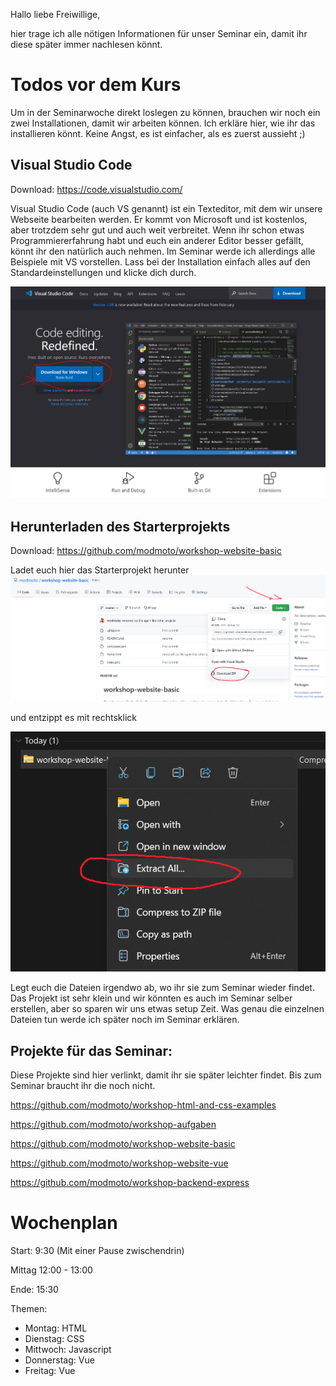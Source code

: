 Hallo liebe Freiwillige,

hier trage ich alle nötigen Informationen für unser Seminar ein, damit ihr diese später immer nachlesen könnt. 

# Todos vor dem Kurs
Um in der Seminarwoche direkt loslegen zu können, brauchen wir noch ein zwei Installationen, damit wir arbeiten können. Ich erkläre hier, wie ihr das installieren könnt. Keine Angst, es ist einfacher, als es zuerst aussieht ;)

## Visual Studio Code
Download: https://code.visualstudio.com/

Visual Studio Code (auch VS genannt) ist ein Texteditor, mit dem wir unsere Webseite bearbeiten werden. Er kommt von Microsoft und ist kostenlos, aber trotzdem sehr gut und auch weit verbreitet. Wenn ihr schon etwas Programmiererfahrung habt und euch ein anderer Editor besser gefällt, könnt ihr den natürlich auch nehmen. Im Seminar werde ich allerdings alle Beispiele mit VS vorstellen. Lass bei der Installation einfach alles auf den Standardeinstellungen und klicke dich durch.

![](bilder/vscode.JPG)

## Herunterladen des Starterprojekts
Download: https://github.com/modmoto/workshop-website-basic

Ladet euch hier das Starterprojekt herunter
![](bilder/download-repo.png)

und entzippt es mit rechtsklick

![](bilder/unzip.png)

Legt euch die Dateien irgendwo ab, wo ihr sie zum Seminar wieder findet. Das Projekt ist sehr klein und wir könnten es auch im Seminar selber erstellen, aber so sparen wir uns etwas setup Zeit. Was genau die einzelnen Dateien tun werde ich später noch im Seminar erklären.

## Projekte für das Seminar:
Diese Projekte sind hier verlinkt, damit ihr sie später leichter findet. Bis zum Seminar braucht ihr die noch nicht.

https://github.com/modmoto/workshop-html-and-css-examples

https://github.com/modmoto/workshop-aufgaben

https://github.com/modmoto/workshop-website-basic

https://github.com/modmoto/workshop-website-vue

https://github.com/modmoto/workshop-backend-express

# Wochenplan
Start: 9:30 (Mit einer Pause zwischendrin)

Mittag 12:00 - 13:00

Ende: 15:30

Themen:
- Montag: HTML
- Dienstag: CSS
- Mittwoch: Javascript
- Donnerstag: Vue
- Freitag: Vue 

